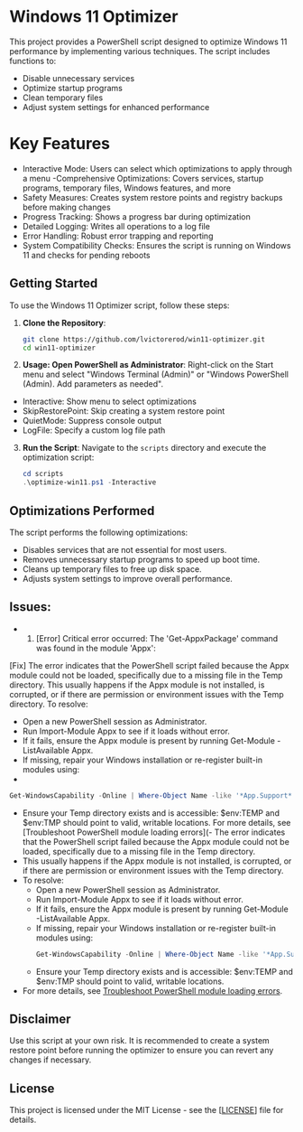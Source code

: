 # Windows 11 Optimizer

This project provides a PowerShell script designed to optimize Windows 11 performance by implementing various techniques. The script includes functions to:

- Disable unnecessary services
- Optimize startup programs
- Clean temporary files
- Adjust system settings for enhanced performance

# Key Features
- Interactive Mode: Users can select which optimizations to apply through a menu
-Comprehensive Optimizations: Covers services, startup programs, temporary files, Windows features, and more
- Safety Measures: Creates system restore points and registry backups before making changes
- Progress Tracking: Shows a progress bar during optimization
- Detailed Logging: Writes all operations to a log file
- Error Handling: Robust error trapping and reporting
- System Compatibility Checks: Ensures the script is running on Windows 11 and checks for pending reboots

## Getting Started

To use the Windows 11 Optimizer script, follow these steps:

1. **Clone the Repository**:
   ```bash
   git clone https://github.com/lvictorerod/win11-optimizer.git
   cd win11-optimizer
   ```

2. **Usage: Open PowerShell as Administrator**:
   Right-click on the Start menu and select "Windows Terminal (Admin)" or "Windows PowerShell (Admin). Add parameters as needed".

- Interactive: Show menu to select optimizations
- SkipRestorePoint: Skip creating a system restore point
- QuietMode: Suppress console output
- LogFile: Specify a custom log file path

3. **Run the Script**:
   Navigate to the `scripts` directory and execute the optimization script:
   ```powershell
   cd scripts
   .\optimize-win11.ps1 -Interactive
   ```

## Optimizations Performed

The script performs the following optimizations:

- Disables services that are not essential for most users.
- Removes unnecessary startup programs to speed up boot time.
- Cleans up temporary files to free up disk space.
- Adjusts system settings to improve overall performance.

## Issues:
- 1. [Error] Critical error occurred: The 'Get-AppxPackage' command was found in the module 'Appx': 

[Fix] The error indicates that the PowerShell script failed because the Appx module could not be loaded, specifically due to a missing file in the Temp directory.
This usually happens if the Appx module is not installed, is corrupted, or if there are permission or environment issues with the Temp directory.
To resolve:
- Open a new PowerShell session as Administrator.
- Run Import-Module Appx to see if it loads without error.
- If it fails, ensure the Appx module is present by running Get-Module -ListAvailable Appx.
- If missing, repair your Windows installation or re-register built-in modules using:
- 
```powershell
Get-WindowsCapability -Online | Where-Object Name -like '*App.Support*' | Add-WindowsCapability -Online
```
- Ensure your Temp directory exists and is accessible: $env:TEMP and $env:TMP should point to valid, writable locations.
For more details, see [Troubleshoot PowerShell module loading errors](- The error indicates that the PowerShell script failed because the Appx module could not be loaded, specifically due to a missing file in the Temp directory.
- This usually happens if the Appx module is not installed, is corrupted, or if there are permission or environment issues with the Temp directory.
- To resolve:
  - Open a new PowerShell session as Administrator.
  - Run Import-Module Appx to see if it loads without error.
  - If it fails, ensure the Appx module is present by running Get-Module -ListAvailable Appx.
  - If missing, repair your Windows installation or re-register built-in modules using:
    ```powershell
    Get-WindowsCapability -Online | Where-Object Name -like '*App.Support*' | Add-WindowsCapability -Online
    ```
  - Ensure your Temp directory exists and is accessible: $env:TEMP and $env:TMP should point to valid, writable locations.
- For more details, see [Troubleshoot PowerShell module loading errors](https://learn.microsoft.com/powershell/scripting/troubleshooting/module-not-loading?view=powershell-7.4).

## Disclaimer

Use this script at your own risk. It is recommended to create a system restore point before running the optimizer to ensure you can revert any changes if necessary.

## License

This project is licensed under the MIT License - see the [[LICENSE](LICENSE)] file for details.
